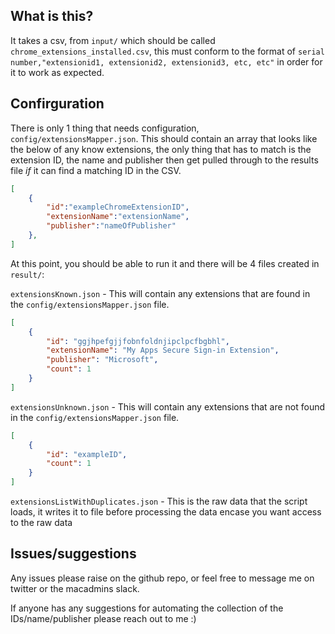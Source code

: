 ## What is this?

It takes a csv, from `input/` which should be called `chrome_extensions_installed.csv`, this must conform to the format of `serial number,"extensionid1, extensionid2, extensionid3, etc, etc"` in order for it to work as expected.

## Confirguration

There is only 1 thing that needs configuration, `config/extensionsMapper.json`. This should contain an array that looks like the below of any know extensions, the only thing that has to match is the extension ID, the name and publisher then get pulled through to the results file _if_ it can find a matching ID in the CSV.
```json
[
    {
        "id":"exampleChromeExtensionID",
        "extensionName":"extensionName",
        "publisher":"nameOfPublisher"
    },
]
```


At this point, you should be able to run it and there will be 4 files created in `result/`:

`extensionsKnown.json` - This will contain any extensions that are found in the `config/extensionsMapper.json` file.
```json
[
    {
        "id": "ggjhpefgjjfobnfoldnjipclpcfbgbhl", 
        "extensionName": "My Apps Secure Sign-in Extension", 
        "publisher": "Microsoft", 
        "count": 1
    }
]
```
`extensionsUnknown.json` - This will contain any extensions that are not found in the `config/extensionsMapper.json` file.
```json
[
    {
        "id": "exampleID", 
        "count": 1
    }
]
```
`extensionsListWithDuplicates.json` - This is the raw data that the script loads, it writes it to file before processing the data encase you want access to the raw data



## Issues/suggestions

Any issues please raise on the github repo, or feel free to message me on twitter or the macadmins slack.

If anyone has any suggestions for automating the collection of the IDs/name/publisher please reach out to me :)